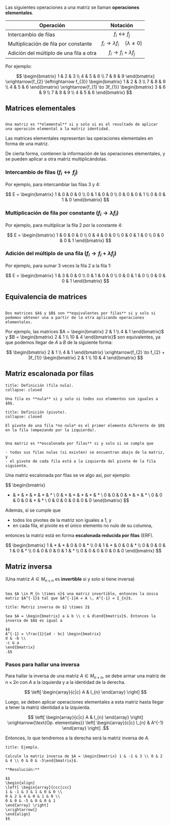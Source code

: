 Las siguientes operaciones a una matriz se llaman **operaciones elementales**.

| Operación                               |                     Notación                     |
| --------------------------------------- | :----------------------------------------------: |
| Intercambio de filas                    |          $f_{i} \leftrightarrow f_{j}$           |
| Multiplicación de fila por constante    | $f_{i} \to \lambda f_{i} \quad (\lambda \neq 0)$ |
| Adición del múltiplo de una fila a otra |        $f_{i} \to f_{i} + \lambda f_{j}$         |

Por ejemplo:

$$
\begin{bmatrix}
1 & 2 & 3 \\
4 & 5 & 6 \\
7 & 8 & 9
\end{bmatrix}
\xrightarrow{f_{2} \leftrightarrow f_{3}}
\begin{bmatrix}
1 & 2 & 3 \\
7 & 8 & 9 \\
4 & 5 & 6
\end{bmatrix}
\xrightarrow{f_{1} \to 3f_{1}}
\begin{bmatrix}
3 & 6 & 9 \\
7 & 8 & 9 \\
4 & 5 & 6
\end{bmatrix}
$$

## Matrices elementales

```ad-definition

Una matriz es **elemental** si y solo si es el resultado de aplicar una operación elemental a la matriz identidad.

```

Las matrices elementales representan las operaciones elementales en forma de una matriz.

De cierta forma, contienen la información de las operaciones elementales, y se pueden aplicar a otra matriz multiplicándolas.

### Intercambio de filas ($f_{i} \leftrightarrow f_{j}$)

Por ejemplo, para intercambiar las filas $3$ y $4$:

$$
E = \begin{bmatrix}
1 & 0 & 0 & 0 \\
0 & 1 & 0 & 0 \\
0 & 0 & 0 & 1 \\
0 & 0 & 1 & 0
\end{bmatrix}
$$

### Multiplicación de fila por constante ($f_{i} \to \lambda f_{i}$)

Por ejemplo, para multiplicar la fila $2$ por la constante $4$:

$$
E = \begin{bmatrix}
1 & 0 & 0 & 0 \\
0 & 4 & 0 & 0 \\
0 & 0 & 1 & 0 \\
0 & 0 & 0 & 1
\end{bmatrix}
$$

### Adición del múltiplo de una fila ($f_{i} \to f_{i} + \lambda f_{j}$)

Por ejemplo, para sumar $3$ veces la fila $2$ a la fila $1$:

$$
E = \begin{bmatrix}
1 & 3 & 0 & 0 \\
0 & 1 & 0 & 0 \\
0 & 0 & 1 & 0 \\
0 & 0 & 0 & 1
\end{bmatrix}
$$

## Equivalencia de matrices

```ad-definition

Dos matrices $A$ y $B$ son **equivalentes por filas** si y solo si podemos obtener una a partir de la otra aplicando operaciones elementales.

```

Por ejemplo, las matrices $A = \begin{bmatrix} 2 & 1 \\ 4 & 1 \end{bmatrix}$ y $B = \begin{bmatrix} 2 & 1 \\ 10 & 4 \end{bmatrix}$ son equivalentes, ya que podemos llegar de $A$ a $B$ de la siguiente forma:

$$
\begin{bmatrix}
2 & 1 \\
4 & 1
\end{bmatrix}
\xrightarrow{f_{2} \to f_{2} + 3f_{1}}
\begin{bmatrix}
2 & 1 \\
10 & 4
\end{bmatrix}
$$

## Matriz escalonada por filas

```ad-definition
title: Definición (fila nula).
collapse: closed

Una fila es **nula** si y solo si todos sus elementos son iguales a $0$.

```

```ad-definition
title: Definición (pivote).
collapse: closed

El pivote de una fila *no nula* es el primer elemento diferente de $0$ en la fila (empezando por la izquierda).

```

```ad-definition

Una matriz es **escalonada por filas** si y solo si se cumple que

- todas sus filas nulas (si existen) se encuentran abajo de la matriz, y
- el pivote de cada fila está a la izquierda del pivote de la fila siguiente.

```

Una matriz escalonada por filas se ve algo así, por ejemplo:

$$
\begin{bmatrix}
* & * & * & * & * & * \\
0 & * & * & * & * & * \\
0 & 0 & 0 & * & * & * \\
0 & 0 & 0 & 0 & * & * \\
0 & 0 & 0 & 0 & 0 & 0
\end{bmatrix}
$$

Además, si se cumple que

- todos los pivotes de la matriz son iguales a $1$, y
- en cada fila, el pivote es el único elemento no nulo de su columna,

entonces la matriz está en forma **escalonada reducida por filas** (ERF).

$$
\begin{bmatrix}
1 & * & * & 0 & 0 & * \\
0 & 1 & * & 0 & 0 & * \\
0 & 0 & 0 & 1 & 0 & * \\
0 & 0 & 0 & 0 & 1 & * \\
0 & 0 & 0 & 0 & 0 & 0
\end{bmatrix}
$$

## Matriz inversa

(Una matriz $A \in M_{n \times n}$  es **invertible** si y solo si tiene inversa)

```ad-definition

Sea $A \in M_{n \times n}$ una matriz invertible, entonces la única matriz $A^{-1}$ tal que $A^{-1}A = A \, A^{-1} = I_{n}$.

```

```ad-proposition
title: Matriz inversa de $2 \times 2$

Sea $A = \begin{bmatrix} a & b \\ c & d\end{bmatrix}$. Entonces la inversa de $A$ es igual a

$$
A^{-1} = \frac{1}{ad - bc} \begin{bmatrix}
d & -b \\
-c & a
\end{bmatrix}
.$$

```

### Pasos para hallar una inversa

Para hallar la inversa de una matriz $A \in M_{n \times n}$, se debe armar una matriz de $n \times 2n$ con $A$ a la izquierda y a la identidad de la derecha.

$$
\left[ \begin{array}{c|c}
A & I_{n}
\end{array} \right] 
$$

Luego, se deben aplicar operaciones elementales a esta matriz hasta llegar a tener la matriz identidad a la izquierda.

$$
\left[ \begin{array}{c|c}
A & I_{n}
\end{array} \right] 
\xrightarrow{\text{Op. elementales}}
\left[ \begin{array}{c|c}
I_{n} & A^{-1}
\end{array} \right] 
.$$

Entonces, lo que tendremos a la derecha será la matriz inversa de $A$.

```ad-example
title: Ejemplo.

Calcule la matriz inversa de $A = \begin{bmatrix} 1 & -1 & 3 \\ 0 & 2 & 4 \\ 0 & 0 & -5\end{bmatrix}$.

**Resolución:**

$$
\begin{align}
\left[ \begin{array}{ccc|ccc}
1 & -1 & 3 & 1 & 0 & 0 \\
0 & 2 & 4 & 0 & 1 & 0 \\
0 & 0 & -5 & 0 & 0 & 1
\end{array} \right] 
\xrightarrow{}
\end{align}
$$

```
